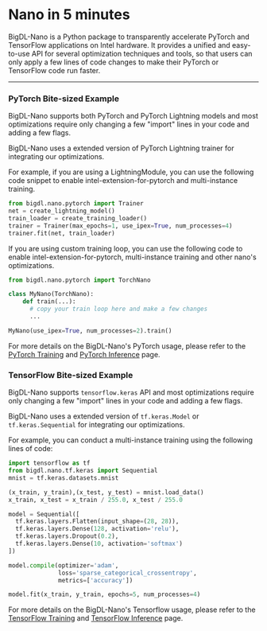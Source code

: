 # Nano in 5 minutes

BigDL-Nano is a Python package to transparently accelerate PyTorch and TensorFlow applications on Intel hardware. It provides a unified and easy-to-use API for several optimization techniques and tools, so that users can only apply a few lines of code changes to make their PyTorch or TensorFlow code run faster.

----


### **PyTorch Bite-sized Example**

BigDL-Nano supports both PyTorch and PyTorch Lightning models and most optimizations require only changing a few "import" lines in your code and adding a few flags.

BigDL-Nano uses a extended version of PyTorch Lightning trainer for integrating our optimizations.

For example, if you are using a LightningModule, you can use the following code snippet to enable intel-extension-for-pytorch and multi-instance training.

```python
from bigdl.nano.pytorch import Trainer
net = create_lightning_model()
train_loader = create_training_loader()
trainer = Trainer(max_epochs=1, use_ipex=True, num_processes=4)
trainer.fit(net, train_loader)
```

If you are using custom training loop, you can use the following code to enable intel-extension-for-pytorch, multi-instance training and other nano's optimizations.

```python
from bigdl.nano.pytorch import TorchNano

class MyNano(TorchNano):
    def train(...):
      # copy your train loop here and make a few changes
      ...

MyNano(use_ipex=True, num_processes=2).train()
```

For more details on the BigDL-Nano's PyTorch usage, please refer to the [PyTorch Training](../QuickStart/pytorch_train.md) and [PyTorch Inference](../QuickStart/pytorch_inference.md) page.


### **TensorFlow Bite-sized Example**

BigDL-Nano supports `tensorflow.keras` API and most optimizations require only changing a few "import" lines in your code and adding a few flags.

BigDL-Nano uses a extended version of `tf.keras.Model` or `tf.keras.Sequential` for integrating our optimizations.

For example, you can conduct a multi-instance training using the following lines of code:

```python
import tensorflow as tf
from bigdl.nano.tf.keras import Sequential
mnist = tf.keras.datasets.mnist

(x_train, y_train),(x_test, y_test) = mnist.load_data()
x_train, x_test = x_train / 255.0, x_test / 255.0

model = Sequential([
  tf.keras.layers.Flatten(input_shape=(28, 28)),
  tf.keras.layers.Dense(128, activation='relu'),
  tf.keras.layers.Dropout(0.2),
  tf.keras.layers.Dense(10, activation='softmax')
])

model.compile(optimizer='adam',
              loss='sparse_categorical_crossentropy',
              metrics=['accuracy'])

model.fit(x_train, y_train, epochs=5, num_processes=4)
```

For more details on the BigDL-Nano's Tensorflow usage, please refer to the [TensorFlow Training](../QuickStart/tensorflow_train.md) and [TensorFlow Inference](../QuickStart/tensorflow_inference.md) page.
